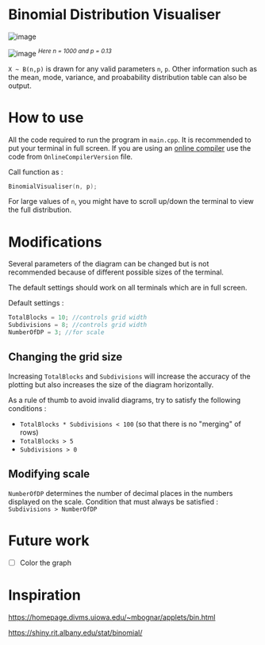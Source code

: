 # Binomial Distribution Visualiser

![image](https://user-images.githubusercontent.com/65414576/157391910-6fe68afd-8177-4030-9cd3-28b03a7e3824.png)

![image](https://user-images.githubusercontent.com/65414576/157603181-c5ec6308-b09c-436b-923f-7b81f64f6ac7.png)
<sup>*Here n = 1000 and p = 0.13* 


`X ~ B(n,p)` is drawn for any valid parameters `n`, `p`. Other information such as the mean, mode, variance, and proabability distribution table can also be output.
  
# How to use # 
All the code required to run the program in `main.cpp`. It is recommended to put your terminal in full screen. If you are using an [online compiler](https://www.onlinegdb.com/online_c++_compiler) use the code from `OnlineCompilerVersion` file.

Call function as :
```cpp
BinomialVisualiser(n, p);
```

For large values of `n`, you might have to scroll up/down the terminal to view the full distribution.
# Modifications #
Several parameters of the diagram can be changed but is not recommended because of different possible sizes of the terminal.

The default settings should work on all terminals which are in full screen.

Default settings :
```cpp
TotalBlocks = 10; //controls grid width
Subdivisions = 8; //controls grid width
NumberOfDP = 3; //for scale
```
## Changing the grid size ##
Increasing `TotalBlocks` and `Subdivisions` will increase the accuracy of the plotting but also increases the size of the diagram horizontally.

As a rule of thumb to avoid invalid diagrams, try to satisfy the following conditions  :

- `TotalBlocks * Subdivisions < 100` (so that there is no "merging" of rows)
- `TotalBlocks > 5`
- `Subdivisions > 0`

## Modifying scale ##
`NumberOfDP` determines the number of decimal places in the numbers displayed on the scale. 
Condition that must always be satisfied : `Subdivisions > NumberOfDP`
# Future work #
- [ ] Color the graph
# Inspiration #
https://homepage.divms.uiowa.edu/~mbognar/applets/bin.html

https://shiny.rit.albany.edu/stat/binomial/
